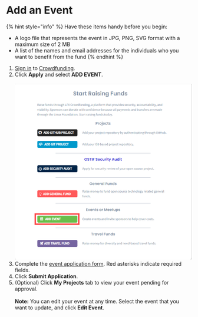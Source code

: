 # Add an Event

{% hint style="info" %}
Have these items handy before you begin:

* A logo file that represents the event in JPG, PNG, SVG format with a maximum size of 2 MB
* A list of the names and email addresses for the individuals who you want to benefit from the fund
{% endhint %}

1. [Sign in](../../sso/sign-in/) to [Crowdfunding](https://crowdfunding.lfx.linuxfoundation.org).
2. Click **Apply** and select **ADD EVENT**.\
   \
   ![](<../../.gitbook/assets/add event.png>)
3. Complete the [event application form](../event-application.md). Red asterisks indicate required fields.
4. Click **Submit Application**.
5. (Optional) Click **My Projects** tab to view your event pending for approval.\
   \
   **Note:** You can edit your event at any time. Select the event that you want to update, and click **Edit Event**.
